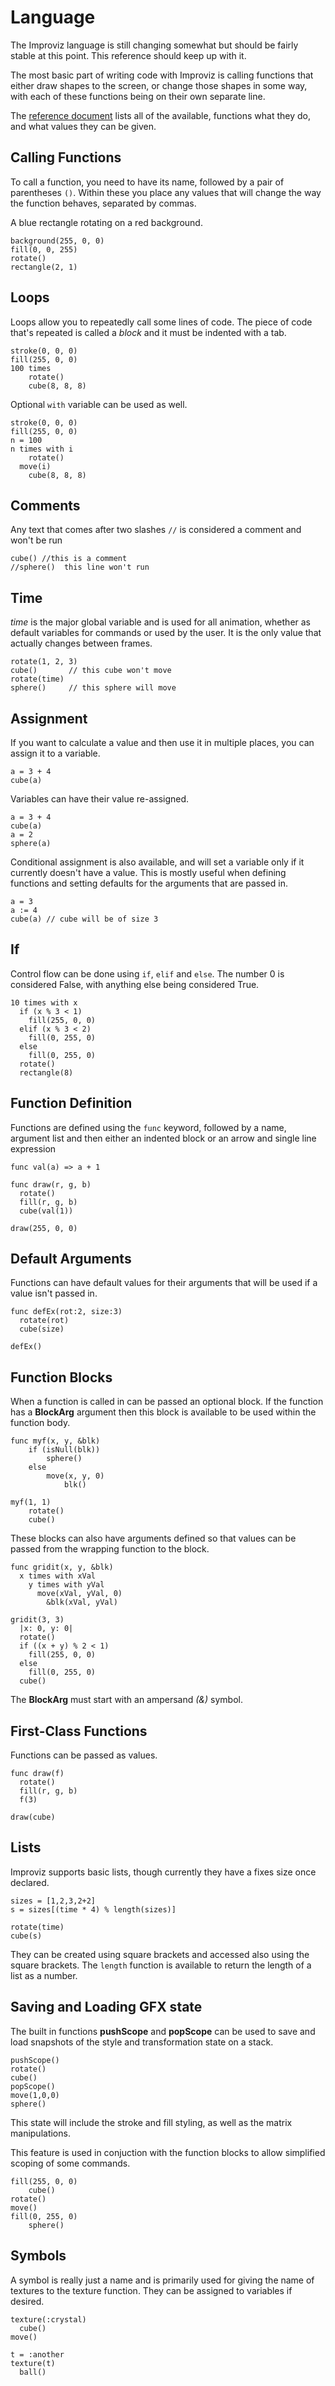 # Language

The Improviz language is still changing somewhat but should be fairly stable at this point. This reference should keep up with it.

The most basic part of writing code with Improviz is calling functions that either draw shapes to the screen, or change those shapes in some way, with each of these functions being on their own separate line.

The [reference document](./reference.md) lists all of the available, functions what they do, and what values they can be given.

## Calling Functions

To call a function, you need to have its name, followed by a pair of parentheses `()`. Within these you place any values that will change the way the function behaves, separated by commas.

A blue rectangle rotating on a red background.

```
background(255, 0, 0)
fill(0, 0, 255)
rotate()
rectangle(2, 1)
```

## Loops

Loops allow you to repeatedly call some lines of code. The piece of code that's repeated is called a *block* and it must be indented with a tab.

```
stroke(0, 0, 0)
fill(255, 0, 0)
100 times
	rotate()
	cube(8, 8, 8)
```

Optional `with` variable can be used as well.

```
stroke(0, 0, 0)
fill(255, 0, 0)
n = 100
n times with i
	rotate()
  move(i)
	cube(8, 8, 8)
```

## Comments

Any text that comes after two slashes `//` is considered a comment and won't be run

```
cube() //this is a comment
//sphere()  this line won't run
```

## Time

*time* is the major global variable and is used for all animation, whether as default variables for commands or used by the user. It is the only value that actually changes between frames.

```
rotate(1, 2, 3)
cube()       // this cube won't move
rotate(time)
sphere()     // this sphere will move
```

## Assignment

If you want to calculate a value and then use it in multiple places, you can assign it to a variable.

```
a = 3 + 4
cube(a)
```

Variables can have their value re-assigned.

```
a = 3 + 4
cube(a)
a = 2
sphere(a)
```

Conditional assignment is also available, and will set a variable only if it currently doesn't have a value.
This is mostly useful when defining functions and setting defaults for the arguments that are passed in.

```
a = 3
a := 4
cube(a) // cube will be of size 3
```

## If

Control flow can be done using `if`, `elif` and `else`. The number 0 is considered False, with anything else being considered True.

```
10 times with x
  if (x % 3 < 1)
    fill(255, 0, 0)
  elif (x % 3 < 2)
    fill(0, 255, 0)
  else
    fill(0, 255, 0)
  rotate()
  rectangle(8)
```

## Function Definition

Functions are defined using the `func` keyword, followed by a name, argument list and then either an indented block or an arrow and single line expression

```
func val(a) => a + 1

func draw(r, g, b)
  rotate()
  fill(r, g, b)
  cube(val(1))

draw(255, 0, 0)
```

## Default Arguments

Functions can have default values for their arguments that will be used if a value isn't passed in.

```
func defEx(rot:2, size:3)
  rotate(rot)
  cube(size)

defEx()
```

## Function Blocks

When a function is called in can be passed an optional block.
If the function has a **BlockArg** argument then this block is available to be used within the function body.

```
func myf(x, y, &blk)
	if (isNull(blk))
		sphere()
	else
		move(x, y, 0)
			blk()

myf(1, 1)
	rotate()
	cube()
```

These blocks can also have arguments defined so that values can be passed from the wrapping function to the block.

```
func gridit(x, y, &blk)
  x times with xVal
    y times with yVal
      move(xVal, yVal, 0)
        &blk(xVal, yVal)

gridit(3, 3)
  |x: 0, y: 0|
  rotate()
  if ((x + y) % 2 < 1)
    fill(255, 0, 0)
  else
    fill(0, 255, 0)
  cube()
```

The **BlockArg** must start with an ampersand *(&)* symbol.

## First-Class Functions

Functions can be passed as values.

```
func draw(f)
  rotate()
  fill(r, g, b)
  f(3)

draw(cube)
```

## Lists

Improviz supports basic lists, though currently they have a fixes size once declared.

```
sizes = [1,2,3,2+2]
s = sizes[(time * 4) % length(sizes)]

rotate(time)
cube(s)
```

They can be created using square brackets and accessed also using the square brackets. The `length` function is available to return the length of a list as a number.

## Saving and Loading GFX state

The built in functions **pushScope** and **popScope** can be used to save and load snapshots of the style and transformation state on a stack.

```
pushScope()
rotate()
cube()
popScope()
move(1,0,0)
sphere()
```

This state will include the stroke and fill styling, as well as the matrix manipulations.

This feature is used in conjuction with the function blocks to allow simplified scoping of some commands.

```
fill(255, 0, 0)
	cube()
rotate()
move()
fill(0, 255, 0)
	sphere()
```

## Symbols

A symbol is really just a name and is primarily used for giving the name of textures to the texture function. They can be assigned to variables if desired.

```
texture(:crystal)
  cube()
move()

t = :another
texture(t)
  ball()
```
